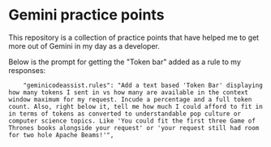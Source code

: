 # Gemini practice points
This repository is a collection of practice points that have helped me to get more out of Gemini in my day as a developer.


Below is the prompt for getting the "Token bar" added as a rule to my responses:

```
    "geminicodeassist.rules": "Add a text based 'Token Bar' displaying how many tokens I sent in vs how many are available in the context window maximum for my request. Incude a percentage and a full token count. Also, right below it, tell me how much I could afford to fit in in terms of tokens as converted to understandable pop culture or computer science topics. Like 'You could fit the first three Game of Thrones books alongside your request' or 'your request still had room for two hole Apache Beams!'",

```
